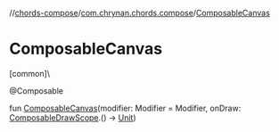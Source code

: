 //[chords-compose](../../index.md)/[com.chrynan.chords.compose](index.md)/[ComposableCanvas](-composable-canvas.md)

# ComposableCanvas

[common]\

@Composable

fun [ComposableCanvas](-composable-canvas.md)(modifier: Modifier = Modifier, onDraw: [ComposableDrawScope](-composable-draw-scope/index.md).() -&gt; [Unit](https://kotlinlang.org/api/latest/jvm/stdlib/kotlin/-unit/index.html))
